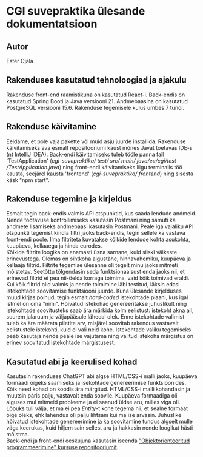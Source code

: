 # CGI suvepraktika ülesande dokumentatsioon

## Autor
Ester Ojala

## Rakenduses kasutatud tehnoloogiad ja ajakulu

Rakenduse front-end raamistikuna on kasutatud React-i. Back-endis on kasutatud Spring Booti ja Java versiooni 21. Andmebaasina on kasutatud PostgreSQL versiooni 15.6. Rakenduse tegemisele kulus umbes 7 tundi.

## Rakenduse käivitamine 

Eeldame, et pole vaja pakette või muid asju juurde installida. Rakenduse käivitamiseks ava esmalt repositooriumi kaust mõnes Javat toetavas IDE-s (nt IntelliJ IDEA). Back-endi käivitamiseks tuleb tööle panna fail 'TestApplication' (*cgi-suvepraktika/ test/ src/ main/ java/ee/cgi/test /TestApplication.java*) ning front-endi käivitamiseks liigu terminalis töö kausta, seejärel kausta 'frontend' (*cgi-suvepraktika/ frontend*) ning sisesta käsk "npm start".

## Rakenduse tegemine ja kirjeldus

Esmalt tegin back-endis valmis API otspunktid, kus saada lendude andmeid. Nende töötavuse kontrollimiseks kasutasin Postmani ning samuti ka andmete lisamiseks andmebaasi kasutasin Postmani. Peale iga vajaliku API otspunkti tegemist kindla filtri jaoks back-endis, tegin sellele ka vastava front-endi poole. Ilma filtriteta kuvatakse kõikide lendude kohta asukohta, kuupäeva, kellaaega ja hinda eurodes. 
<br/>
Kõikide filtrite loogika on enamasti üsna sarnane, kuid siiski väikeste erinevustega. Olemas on sihtkoha algustähe, hinnavahemiku, kuupäeva ja kellaaja filtrid. Filtrite tegemise ülesanne oli tegelt minu jaoks mitmeti mõistetav. Seetõttu tõlgendasin seda funktsionaalsust enda jaoks nii, et erinevad filtrid ei pea nii-öelda korraga toimima, vaid kõik toimivad eraldi.
<br/>
Kui kõik filtrid olid valmis ja nende toimimine läbi testitud, läksin edasi istekohtade soovitamise funktsiooni juurde. Kuna ülesande kirjelduses muud kirjas polnud, tegin esmalt *hard-coded* istekohtade plaani, kus igal istmel on oma "nimi". Hõivatud istekohad genereeritakse juhuslikult ning istekohtade soovitusteks saab ära märkida kolm eelistust: istekoht akna all, suurem jalaruum ja väljapääsule lähedal olek. Enne istekohtade valimist tuleb ka ära määrata piletite arv, misjärel soovitab rakendus vastavalt eelistustele istekohti, kuid ei vali neid kohe. Istekohtade valiku tegemiseks peab kasutaja nende peale ise vajutama ning valitud istekoha märgistus on erinev soovitatud istekohtade märgistusest.
<br/>

## Kasutatud abi ja keerulised kohad

Kasutasin rakenduses ChatGPT abi algse HTML/CSS-i malli jaoks, kuupäeva formaadi õigeks saamiseks ja isekohtade genereerimise funktsioonides. Kõik need kohad on koodis ära märgitud. HTML/CSS-i malli kohandasin ja muutsin päris palju, vastavalt enda soovile. Kuupäeva formaadiga oli alguses mul mitmeid probleeme ja ei saanud üldse aru, milles viga oli. Lõpuks tuli välja, et ma ei pea *Entity*-t kohe tegema  nii, et sealne formaat õige oleks, ehk lahendus oli palju lihtsam kui ma ise arvasin. Juhuslike hõivatud istekohtade genereerimine ja ka soovitamine tundus algselt mulle väga keerukas, kuid hiljem sain sellest aru ja hakkasin nende loogikat hästi mõistma.
<br/>
Back-endi ja front-endi eeskujuna kasutasin iseenda ["Objektorienteeritud programmeerimine" kursuse repositooriumit](https://github.com/esteroja/oo2024).
